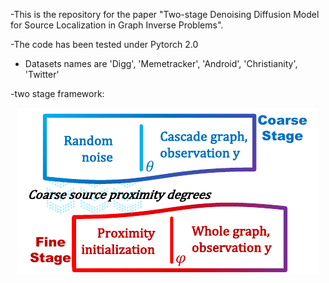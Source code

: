 -This is the repository for the paper "Two-stage Denoising Diffusion Model for Source Localization in Graph Inverse Problems".

-The code has been tested under Pytorch 2.0

- Datasets names are 'Digg', 'Memetracker', 'Android', 'Christianity', 'Twitter'

-two stage framework:
<p align="center">
  <img src=OVERVIEW.pdf" /> 
</p>

